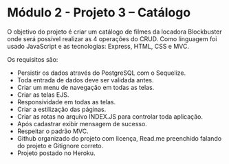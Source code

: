 # Módulo 2 - Projeto 3 – Catálogo

O objetivo do projeto é criar um catálogo de filmes da locadora Blockbuster  onde será possível realizar as 4
operações do CRUD. Como linguagem foi usado JavaScript e as tecnologias: Express, HTML, CSS e MVC.

Os requisitos são:
- Persistir os dados através do PostgreSQL com o Sequelize.
- Toda entrada de dados deve ser validada antes.
- Criar um menu de navegação em todas as telas.
- Criar as telas EJS.
- Responsividade em todas as telas.
- Criar a estilização das páginas.
- Criar as rotas no arquivo INDEX.JS para controlar toda aplicação.
- Após cadastrar exibir mensagem de sucesso.
- Respeitar o padrão MVC.
- Github organizado do projeto com licença, Read.me preenchido falando do projeto e Gitignore correto.
- Projeto postado no Heroku.
